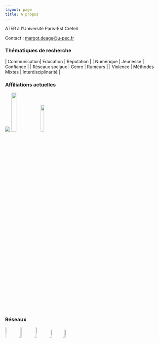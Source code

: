 ```yaml
---
layout: page
title: A propos
---
```



ATER à l'Université Paris-Est Créteil

Contact : margot.deage@u-pec.fr


### Thématiques de recherche

| Communication| Education  | Réputation  | 
| Numérique | Jeunesse  | Confiance | 
| Réseaux sociaux  | Genre | Rumeurs  | 
| Violence | Méthodes Mixtes  | Interdisciplinarité |


### Affiliations actuelles

<a href="https://lirtes.u-pec.fr/">
<img src="https://lirtes.u-pec.fr/uas/lirtes/LOGO_MOBILE/2018-Logo-LIRTES.svg">
</a>
<a href="https://www.gemass.fr/member/deage-margot/">
<img src="https://lh3.googleusercontent.com/proxy/dXXSc4Ks4xzMeJC8EM9WUoai0GilvAQtcCUZx8Yvn-NT5kwLSwdPejiFHiICSd85YySAFclx3zhKhnqw26KWKI9wijyVaB2M14uYKB2aBZNcQsSjMuKvHTYpYvWUogf9ewJx4AU" width="18%" height="18%">
</a>
<a href="https://philomel.hypotheses.org/annuaire/profil-de-margot-deage">
<img src="http://philomel.hypotheses.org/files/2019/04/logo-philomel-2-500x310.png" width="15%" height="15%">
</a>


### Réseaux
 
<a href="https://www.linkedin.com/in/margot-d%C3%A9age-435a3a170/?originalSubdomain=fr">
<img src="https://pcdn.sharethis.com/wp-content/themes/sharethis-custom/assets/images/linkedinimg%20copy.png" width="9%" height="9%">
</a>
<a href="https://twitter.com/stalkologist">
<img src="https://pcdn.sharethis.com/wp-content/themes/sharethis-custom/assets/images/twitterimg%20copy.png" width="9%" height="9%" >
</a>
<a href="https://scholar.google.fr/citations?user=CwkHhTcAAAAJ&hl=fr">
<img src="https://upload.wikimedia.org/wikipedia/commons/thumb/c/c7/Google_Scholar_logo.svg/2048px-Google_Scholar_logo.svg.png"  width="9%" height="9%">
</a>
<a href="https://www.researchgate.net/profile/Margot-Deage">
<img src="https://upload.wikimedia.org/wikipedia/commons/thumb/5/5e/ResearchGate_icon_SVG.svg/2048px-ResearchGate_icon_SVG.svg.png" width="8%" height="8%">
</a>
<a href="https://u-pec.academia.edu/MargotD%C3%A9age">
<img src="https://image.flaticon.com/icons/png/512/2111/2111319.png" width="8%" height="8%">
</a>
